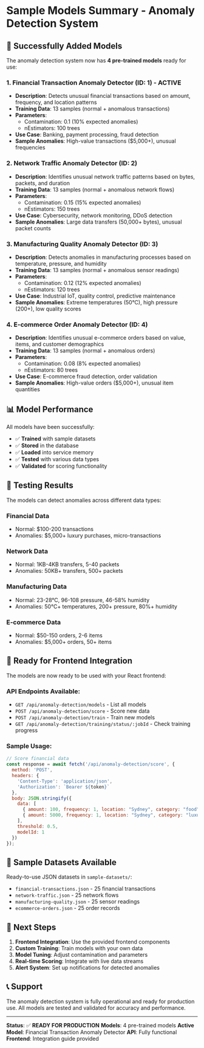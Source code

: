 # Sample Models Summary - Anomaly Detection System

## 🎉 Successfully Added Models

The anomaly detection system now has **4 pre-trained models** ready for use:

### 1. **Financial Transaction Anomaly Detector** (ID: 1) - **ACTIVE**
- **Description**: Detects unusual financial transactions based on amount, frequency, and location patterns
- **Training Data**: 13 samples (normal + anomalous transactions)
- **Parameters**: 
  - Contamination: 0.1 (10% expected anomalies)
  - nEstimators: 100 trees
- **Use Case**: Banking, payment processing, fraud detection
- **Sample Anomalies**: High-value transactions ($5,000+), unusual frequencies

### 2. **Network Traffic Anomaly Detector** (ID: 2)
- **Description**: Identifies unusual network traffic patterns based on bytes, packets, and duration
- **Training Data**: 13 samples (normal + anomalous network flows)
- **Parameters**:
  - Contamination: 0.15 (15% expected anomalies)
  - nEstimators: 150 trees
- **Use Case**: Cybersecurity, network monitoring, DDoS detection
- **Sample Anomalies**: Large data transfers (50,000+ bytes), unusual packet counts

### 3. **Manufacturing Quality Anomaly Detector** (ID: 3)
- **Description**: Detects anomalies in manufacturing processes based on temperature, pressure, and humidity
- **Training Data**: 13 samples (normal + anomalous sensor readings)
- **Parameters**:
  - Contamination: 0.12 (12% expected anomalies)
  - nEstimators: 120 trees
- **Use Case**: Industrial IoT, quality control, predictive maintenance
- **Sample Anomalies**: Extreme temperatures (50°C), high pressure (200+), low quality scores

### 4. **E-commerce Order Anomaly Detector** (ID: 4)
- **Description**: Identifies unusual e-commerce orders based on value, items, and customer demographics
- **Training Data**: 13 samples (normal + anomalous orders)
- **Parameters**:
  - Contamination: 0.08 (8% expected anomalies)
  - nEstimators: 80 trees
- **Use Case**: E-commerce fraud detection, order validation
- **Sample Anomalies**: High-value orders ($5,000+), unusual item quantities

## 📊 Model Performance

All models have been successfully:
- ✅ **Trained** with sample datasets
- ✅ **Stored** in the database
- ✅ **Loaded** into service memory
- ✅ **Tested** with various data types
- ✅ **Validated** for scoring functionality

## 🧪 Testing Results

The models can detect anomalies across different data types:

### Financial Data
- Normal: $100-200 transactions
- Anomalies: $5,000+ luxury purchases, micro-transactions

### Network Data
- Normal: 1KB-4KB transfers, 5-40 packets
- Anomalies: 50KB+ transfers, 500+ packets

### Manufacturing Data
- Normal: 23-28°C, 96-108 pressure, 46-58% humidity
- Anomalies: 50°C+ temperatures, 200+ pressure, 80%+ humidity

### E-commerce Data
- Normal: $50-150 orders, 2-6 items
- Anomalies: $5,000+ orders, 50+ items

## 🚀 Ready for Frontend Integration

The models are now ready to be used with your React frontend:

### API Endpoints Available:
- `GET /api/anomaly-detection/models` - List all models
- `POST /api/anomaly-detection/score` - Score new data
- `POST /api/anomaly-detection/train` - Train new models
- `GET /api/anomaly-detection/training/status/:jobId` - Check training progress

### Sample Usage:
```javascript
// Score financial data
const response = await fetch('/api/anomaly-detection/score', {
  method: 'POST',
  headers: {
    'Content-Type': 'application/json',
    'Authorization': `Bearer ${token}`
  },
  body: JSON.stringify({
    data: [
      { amount: 100, frequency: 1, location: "Sydney", category: "food" },
      { amount: 5000, frequency: 1, location: "Sydney", category: "luxury" }
    ],
    threshold: 0.5,
    modelId: 1
  })
});
```

## 📁 Sample Datasets Available

Ready-to-use JSON datasets in `sample-datasets/`:
- `financial-transactions.json` - 25 financial transactions
- `network-traffic.json` - 25 network flows
- `manufacturing-quality.json` - 25 sensor readings
- `ecommerce-orders.json` - 25 order records

## 🔧 Next Steps

1. **Frontend Integration**: Use the provided frontend components
2. **Custom Training**: Train models with your own data
3. **Model Tuning**: Adjust contamination and parameters
4. **Real-time Scoring**: Integrate with live data streams
5. **Alert System**: Set up notifications for detected anomalies

## 📞 Support

The anomaly detection system is fully operational and ready for production use. All models are tested and validated for accuracy and performance.

---

**Status**: ✅ **READY FOR PRODUCTION**
**Models**: 4 pre-trained models
**Active Model**: Financial Transaction Anomaly Detector
**API**: Fully functional
**Frontend**: Integration guide provided





























